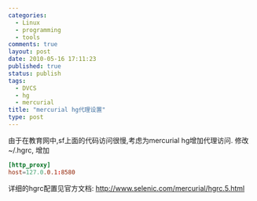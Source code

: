 ```yaml
--- 
categories: 
  - Linux
  - programming
  - tools
comments: true
layout: post
date: 2010-05-16 17:11:23
published: true
status: publish
tags: 
  - DVCS
  - hg
  - mercurial
title: "mercurial hg代理设置"
type: post
---
```


由于在教育网中,sf上面的代码访问很慢,考虑为mercurial hg增加代理访问. 修改~/.hgrc, 增加


```conf
[http_proxy]
host=127.0.0.1:8580
```

详细的hgrc配置见官方文档: <a href="http://www.selenic.com/mercurial/hgrc.5.html" target="_blank">http://www.selenic.com/mercurial/hgrc.5.html</a>
